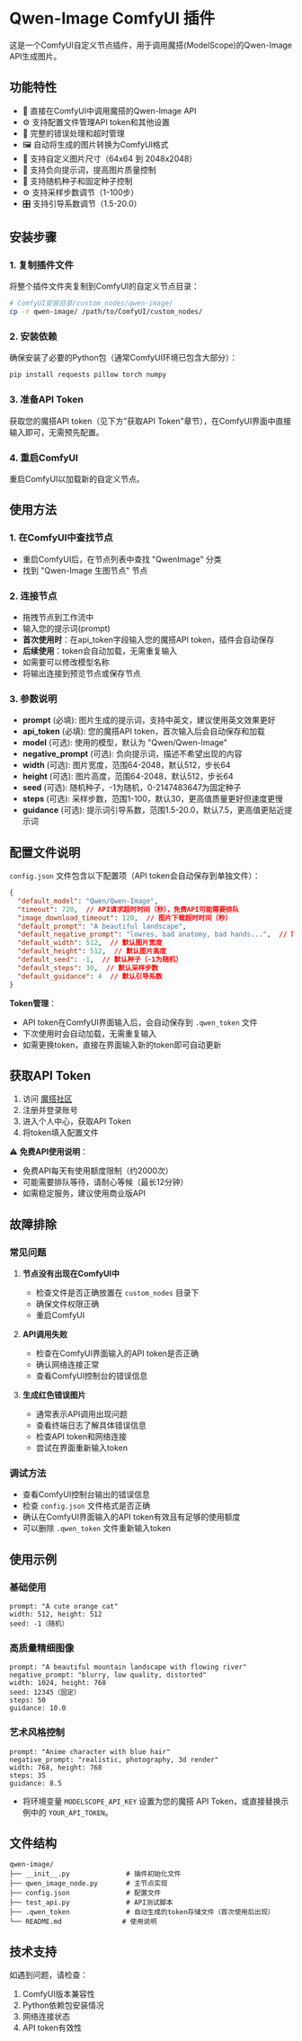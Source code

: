 # Qwen-Image ComfyUI 插件

这是一个ComfyUI自定义节点插件，用于调用魔搭(ModelScope)的Qwen-Image API生成图片。

## 功能特性

- 🎨 直接在ComfyUI中调用魔搭的Qwen-Image API
- ⚙️ 支持配置文件管理API token和其他设置
- 🔧 完整的错误处理和超时管理
- 🖼️ 自动将生成的图片转换为ComfyUI格式
- 📏 支持自定义图片尺寸（64x64 到 2048x2048）
- 🚫 支持负向提示词，提高图片质量控制
- 🎲 支持随机种子和固定种子控制
- ⚙️ 支持采样步数调节（1-100步）
- 🎛️ 支持引导系数调节（1.5-20.0）

## 安装步骤

### 1. 复制插件文件
将整个插件文件夹复制到ComfyUI的自定义节点目录：
```bash
# ComfyUI安装目录/custom_nodes/qwen-image/
cp -r qwen-image/ /path/to/ComfyUI/custom_nodes/
```

### 2. 安装依赖
确保安装了必要的Python包（通常ComfyUI环境已包含大部分）：
```bash
pip install requests pillow torch numpy
```

### 3. 准备API Token
获取您的魔搭API token（见下方"获取API Token"章节），在ComfyUI界面中直接输入即可，无需预先配置。

### 4. 重启ComfyUI
重启ComfyUI以加载新的自定义节点。

## 使用方法

### 1. 在ComfyUI中查找节点
- 重启ComfyUI后，在节点列表中查找 "QwenImage" 分类
- 找到 "Qwen-Image 生图节点" 节点

### 2. 连接节点
- 拖拽节点到工作流中
- 输入您的提示词(prompt)
- **首次使用时**：在api_token字段输入您的魔搭API token，插件会自动保存
- **后续使用**：token会自动加载，无需重复输入
- 如需要可以修改模型名称
- 将输出连接到预览节点或保存节点

### 3. 参数说明
- **prompt** (必填): 图片生成的提示词，支持中英文，建议使用英文效果更好
- **api_token** (必填): 您的魔搭API token，首次输入后会自动保存和加载
- **model** (可选): 使用的模型，默认为 "Qwen/Qwen-Image"
- **negative_prompt** (可选): 负向提示词，描述不希望出现的内容
- **width** (可选): 图片宽度，范围64-2048，默认512，步长64
- **height** (可选): 图片高度，范围64-2048，默认512，步长64
- **seed** (可选): 随机种子，-1为随机，0-2147483647为固定种子
- **steps** (可选): 采样步数，范围1-100，默认30，更高值质量更好但速度更慢
- **guidance** (可选): 提示词引导系数，范围1.5-20.0，默认7.5，更高值更贴近提示词

## 配置文件说明

`config.json` 文件包含以下配置项（API token会自动保存到单独文件）：

```json
{
  "default_model": "Qwen/Qwen-Image",
  "timeout": 720,  // API请求超时时间（秒），免费API可能需要排队
  "image_download_timeout": 120,  // 图片下载超时时间（秒）
  "default_prompt": "A beautiful landscape",
  "default_negative_prompt": "lowres, bad anatomy, bad hands...",  // 默认负向提示词
  "default_width": 512,  // 默认图片宽度
  "default_height": 512,  // 默认图片高度
  "default_seed": -1,  // 默认种子（-1为随机）
  "default_steps": 30,  // 默认采样步数
  "default_guidance": 4  // 默认引导系数
}
```

**Token管理**：
- API token在ComfyUI界面输入后，会自动保存到 `.qwen_token` 文件
- 下次使用时会自动加载，无需重复输入
- 如需更换token，直接在界面输入新的token即可自动更新

## 获取API Token

1. 访问 [魔搭社区](https://modelscope.cn)
2. 注册并登录账号
3. 进入个人中心，获取API Token
4. 将token填入配置文件

⚠️ **免费API使用说明**：
- 免费API每天有使用额度限制（约2000次）
- 可能需要排队等待，请耐心等候（最长12分钟）
- 如需稳定服务，建议使用商业版API

## 故障排除

### 常见问题

1. **节点没有出现在ComfyUI中**
   - 检查文件是否正确放置在 `custom_nodes` 目录下
   - 确保文件权限正确
   - 重启ComfyUI

2. **API调用失败**
   - 检查在ComfyUI界面输入的API token是否正确
   - 确认网络连接正常
   - 查看ComfyUI控制台的错误信息

3. **生成红色错误图片**
   - 通常表示API调用出现问题
   - 查看终端日志了解具体错误信息
   - 检查API token和网络连接
   - 尝试在界面重新输入token

### 调试方法

- 查看ComfyUI控制台输出的错误信息
- 检查 `config.json` 文件格式是否正确
- 确认在ComfyUI界面输入的API token有效且有足够的使用额度
- 可以删除 `.qwen_token` 文件重新输入token

## 使用示例

### 基础使用
```
prompt: "A cute orange cat"
width: 512, height: 512
seed: -1（随机）
```

### 高质量精细图像
```  
prompt: "A beautiful mountain landscape with flowing river"
negative_prompt: "blurry, low quality, distorted"
width: 1024, height: 768
seed: 12345（固定）
steps: 50
guidance: 10.0
```

### 艺术风格控制
```
prompt: "Anime character with blue hair"
negative_prompt: "realistic, photography, 3d render"
width: 768, height: 768
steps: 35
guidance: 8.5
```


- 将环境变量 `MODELSCOPE_API_KEY` 设置为您的魔搭 API Token，或直接替换示例中的 `YOUR_API_TOKEN`。

## 文件结构

```
qwen-image/
├── __init__.py              # 插件初始化文件
├── qwen_image_node.py       # 主节点实现
├── config.json              # 配置文件
├── test_api.py              # API测试脚本
├── .qwen_token              # 自动生成的token存储文件（首次使用后出现）
└── README.md               # 使用说明
```

## 技术支持

如遇到问题，请检查：
1. ComfyUI版本兼容性
2. Python依赖包安装情况
3. 网络连接状态
4. API token有效性
